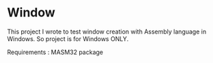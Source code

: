 Window
======

This project I wrote to test window creation with Assembly language in Windows.
So project is for Windows ONLY.

Requirements : MASM32 package
